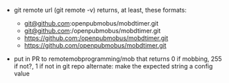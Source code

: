 
* git remote url (git remote -v) returns, at least, these formats:
  - git@github.com:openpubmobus/mobdtimer.git
  - git@github.com:/openpubmobus/mobdtimer.git
  - https://github.com:/openpubmobus/mobdtimer.git
  - https://github.com/openpubmobus/mobdtimer.git

* put in PR to remotemobprogramming/mob that returns 0 if mobbing, 255 if not?, 1 if not in git repo
    alternate: make the expected string a config value
